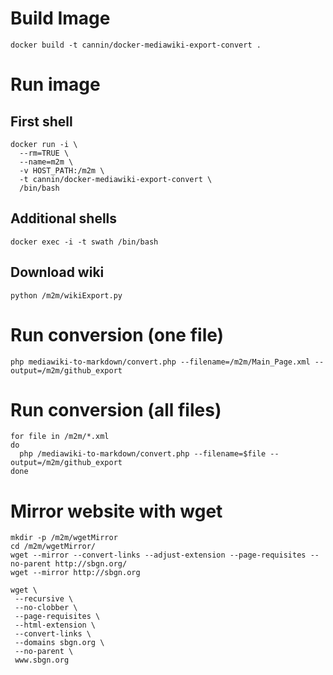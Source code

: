 # Build Image

```
docker build -t cannin/docker-mediawiki-export-convert .
```

# Run image
## First shell
```
docker run -i \
  --rm=TRUE \
  --name=m2m \
  -v HOST_PATH:/m2m \
  -t cannin/docker-mediawiki-export-convert \
  /bin/bash  
```

## Additional shells
```
docker exec -i -t swath /bin/bash 
```

## Download wiki
```
python /m2m/wikiExport.py
```

# Run conversion (one file)
```
php mediawiki-to-markdown/convert.php --filename=/m2m/Main_Page.xml --output=/m2m/github_export
```

# Run conversion (all files)
```
for file in /m2m/*.xml
do
  php /mediawiki-to-markdown/convert.php --filename=$file --output=/m2m/github_export
done
```

# Mirror website with wget
```
mkdir -p /m2m/wgetMirror
cd /m2m/wgetMirror/
wget --mirror --convert-links --adjust-extension --page-requisites --no-parent http://sbgn.org/
wget --mirror http://sbgn.org

wget \
 --recursive \
 --no-clobber \
 --page-requisites \
 --html-extension \
 --convert-links \
 --domains sbgn.org \
 --no-parent \
 www.sbgn.org

```

